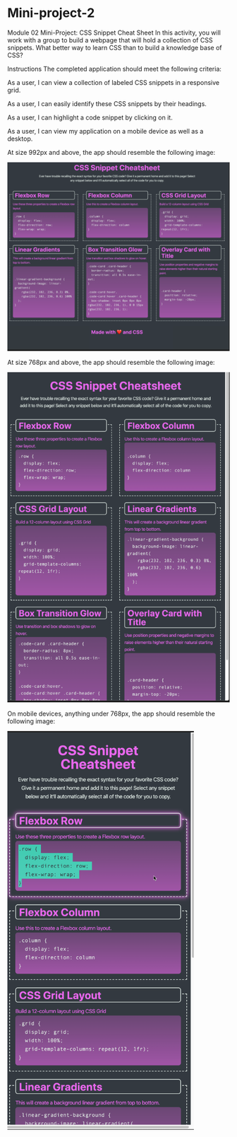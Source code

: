 # Mini-project-2

Module 02 Mini-Project: CSS Snippet Cheat Sheet
In this activity, you will work with a group to build a webpage that will hold a collection of CSS snippets. What better way to learn CSS than to build a knowledge base of CSS?

Instructions
The completed application should meet the following criteria:

As a user, I can view a collection of labeled CSS snippets in a responsive grid.

As a user, I can easily identify these CSS snippets by their headings.

As a user, I can highlight a code snippet by clicking on it.

As a user, I can view my application on a mobile device as well as a desktop.

At size 992px and above, the app should resemble the following image:

![Image](<Assets/Screenshot 2023-12-25 121348.png>)

At size 768px and above, the app should resemble the following image:

![image](<Assets/Screenshot 2023-12-25 130118.png>)

On mobile devices, anything under 768px, the app should resemble the following image:

![image](<Assets/Screenshot 2023-12-25 130150.png>)
